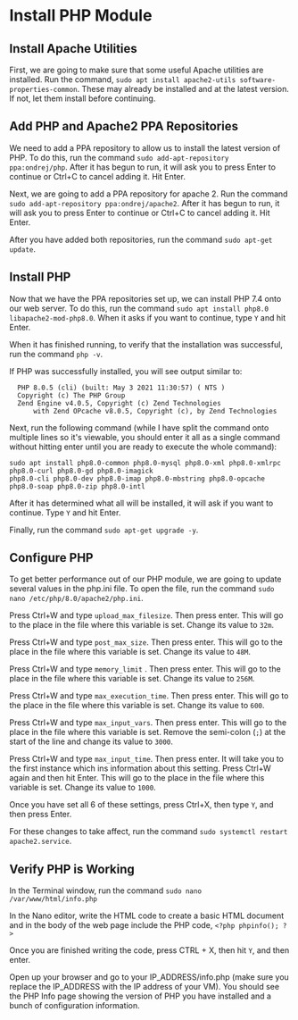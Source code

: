 # Install PHP Module

## Install Apache Utilities

First, we are going to make sure that some useful Apache utilities are installed.  Run the command, `sudo apt install apache2-utils software-properties-common`.  These may already be installed and at the latest version. If not, let them install before continuing.

## Add PHP and Apache2 PPA Repositories

We need to add a PPA repository to allow us to install the latest version of PHP.  To do this, run the command `sudo add-apt-repository ppa:ondrej/php`.  After it has begun to run, it will ask you to press Enter to continue or Ctrl+C to cancel adding it.  Hit Enter.

Next, we are going to add a PPA repository for apache 2.  Run the command `sudo add-apt-repository ppa:ondrej/apache2`.  After it has begun to run, it will ask you to press Enter to continue or Ctrl+C to cancel adding it.  Hit Enter.

After you have added both repositories, run the command `sudo apt-get update`.

## Install PHP

Now that we have the PPA repositories set up, we can install PHP 7.4 onto our web server.  To do this, run the command `sudo apt install php8.0 libapache2-mod-php8.0`.  When it asks if you want to continue, type `Y` and hit Enter.

When it has finished running, to verify that the installation was successful, run the command `php -v`.

If PHP was successfully installed, you will see output similar to:

```shell
  PHP 8.0.5 (cli) (built: May 3 2021 11:30:57) ( NTS )
  Copyright (c) The PHP Group
  Zend Engine v4.0.5, Copyright (c) Zend Technologies
      with Zend OPcache v8.0.5, Copyright (c), by Zend Technologies
```

Next, run the following command (while I have split the command onto multiple lines so it's viewable, you should enter it all as a single command without hitting enter until you are ready to execute the whole command):

```shell
sudo apt install php8.0-common php8.0-mysql php8.0-xml php8.0-xmlrpc php8.0-curl php8.0-gd php8.0-imagick
php8.0-cli php8.0-dev php8.0-imap php8.0-mbstring php8.0-opcache php8.0-soap php8.0-zip php8.0-intl
```

After it has determined what all will be installed, it will ask if you want to continue.  Type `Y` and hit Enter.

Finally, run the command `sudo apt-get upgrade -y`.

## Configure PHP

To get better performance out of our PHP module, we are going to update several values in the php.ini file.  To open the file, run the command `sudo nano /etc/php/8.0/apache2/php.ini`.

Press Ctrl+W and type `upload_max_filesize`.  Then press enter.  This will go to the place in the file where this variable is set.  Change its value to `32m`.

Press Ctrl+W and type `post_max_size`.  Then press enter.  This will go to the place in the file where this variable is set.  Change its value to `48M`.

Press Ctrl+W and type `memory_limit` .  Then press enter.  This will go to the place in the file where this variable is set.  Change its value to `256M`.

Press Ctrl+W and type `max_execution_time`.  Then press enter.  This will go to the place in the file where this variable is set.  Change its value to `600`.

Press Ctrl+W and type `max_input_vars`.  Then press enter.  This will go to the place in the file where this variable is set.  Remove the semi-colon (`;`) at the start of the line and change its value to `3000`.

Press Ctrl+W and type `max_input_time`.  Then press enter.  It will take you to the first instance which ins information about this setting.  Press Ctrl+W again and then hit Enter.  This will go to the place in the file where this variable is set.  Change its value to `1000`.

Once you have set all 6 of these settings, press Ctrl+X, then type `Y`, and then press Enter.

For these changes to take affect, run the command `sudo systemctl restart apache2.service`.

## Verify PHP is Working

In the Terminal window, run the command `sudo nano /var/www/html/info.php`

In the Nano editor, write the HTML code to create a basic HTML document and in the body of the web page include the PHP code, `<?php phpinfo(); ?>`

Once you are finished writing the code, press CTRL + X, then hit `Y`, and then enter.

Open up your browser and go to your IP_ADDRESS/info.php (make sure you replace the IP_ADDRESS with the IP address of your VM).  You should see the PHP Info page showing the version of PHP you have installed and a bunch of configuration information.